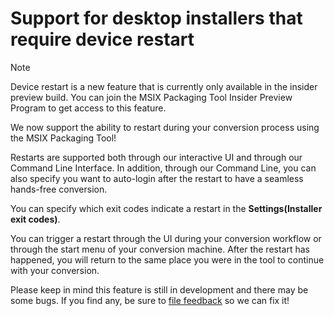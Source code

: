 # Support for desktop installers that require device restart

 > [!NOTE] 
 > Device restart is a new feature that is currently only available in the insider preview build.
 > You can join the MSIX Packaging Tool Insider Preview Program to get access to this feature.

We now support the ability to restart during your conversion process using the MSIX Packaging Tool! 

Restarts are supported both through our interactive UI and through our Command Line Interface. In addition, through our Command Line, you can also specify you want to auto-login after the restart to have a seamless hands-free conversion. 

You can specify which exit codes indicate a restart in the **Settings(Installer exit codes)**. 

You can trigger a restart through the UI during your conversion workflow or through the start menu of your conversion machine. After the restart has happened, you will return to the same place you were in the tool to continue with your conversion.

Please keep in mind this feature is still in development and there may be some bugs. If you find any, be sure to [file feedback](https://docs.microsoft.com/en-us/windows/msix/packaging-tool/insider-program#share-your-feedback) so we can fix it!

